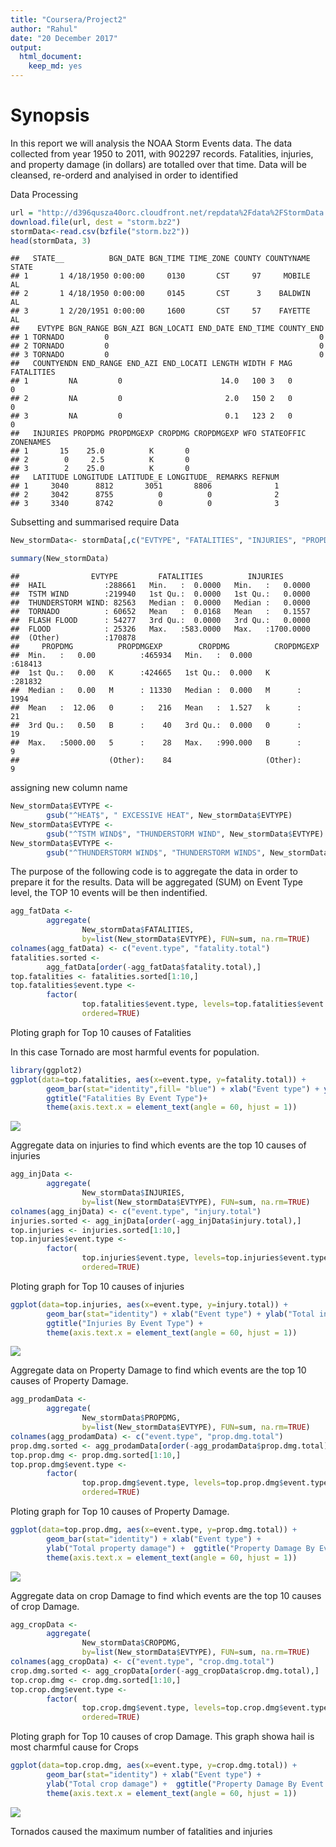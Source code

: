 ```yaml
---
title: "Coursera/Project2"
author: "Rahul"
date: "20 December 2017"
output: 
  html_document: 
    keep_md: yes
---
```

Synopsis
==========

In this report we will analysis the NOAA Storm Events data. The data collected from year 1950 to 2011, 
with 902297 records. Fatalities, injuries, and property damage (in dollars) are totalled over that time.
Data will be cleansed, re-orderd and analyised in order to identified

Data Processing


```r
url = "http://d396qusza40orc.cloudfront.net/repdata%2Fdata%2FStormData.csv.bz2"
download.file(url, dest = "storm.bz2")
stormData<-read.csv(bzfile("storm.bz2"))
head(stormData, 3)
```

```
##   STATE__          BGN_DATE BGN_TIME TIME_ZONE COUNTY COUNTYNAME STATE
## 1       1 4/18/1950 0:00:00     0130       CST     97     MOBILE    AL
## 2       1 4/18/1950 0:00:00     0145       CST      3    BALDWIN    AL
## 3       1 2/20/1951 0:00:00     1600       CST     57    FAYETTE    AL
##    EVTYPE BGN_RANGE BGN_AZI BGN_LOCATI END_DATE END_TIME COUNTY_END
## 1 TORNADO         0                                               0
## 2 TORNADO         0                                               0
## 3 TORNADO         0                                               0
##   COUNTYENDN END_RANGE END_AZI END_LOCATI LENGTH WIDTH F MAG FATALITIES
## 1         NA         0                      14.0   100 3   0          0
## 2         NA         0                       2.0   150 2   0          0
## 3         NA         0                       0.1   123 2   0          0
##   INJURIES PROPDMG PROPDMGEXP CROPDMG CROPDMGEXP WFO STATEOFFIC ZONENAMES
## 1       15    25.0          K       0                                    
## 2        0     2.5          K       0                                    
## 3        2    25.0          K       0                                    
##   LATITUDE LONGITUDE LATITUDE_E LONGITUDE_ REMARKS REFNUM
## 1     3040      8812       3051       8806              1
## 2     3042      8755          0          0              2
## 3     3340      8742          0          0              3
```

Subsetting and summarised require Data 


```r
New_stormData<- stormData[,c("EVTYPE", "FATALITIES", "INJURIES", "PROPDMG","PROPDMGEXP","CROPDMG","CROPDMGEXP")]

summary(New_stormData)
```

```
##                EVTYPE         FATALITIES          INJURIES        
##  HAIL             :288661   Min.   :  0.0000   Min.   :   0.0000  
##  TSTM WIND        :219940   1st Qu.:  0.0000   1st Qu.:   0.0000  
##  THUNDERSTORM WIND: 82563   Median :  0.0000   Median :   0.0000  
##  TORNADO          : 60652   Mean   :  0.0168   Mean   :   0.1557  
##  FLASH FLOOD      : 54277   3rd Qu.:  0.0000   3rd Qu.:   0.0000  
##  FLOOD            : 25326   Max.   :583.0000   Max.   :1700.0000  
##  (Other)          :170878                                         
##     PROPDMG          PROPDMGEXP        CROPDMG          CROPDMGEXP    
##  Min.   :   0.00          :465934   Min.   :  0.000          :618413  
##  1st Qu.:   0.00   K      :424665   1st Qu.:  0.000   K      :281832  
##  Median :   0.00   M      : 11330   Median :  0.000   M      :  1994  
##  Mean   :  12.06   0      :   216   Mean   :  1.527   k      :    21  
##  3rd Qu.:   0.50   B      :    40   3rd Qu.:  0.000   0      :    19  
##  Max.   :5000.00   5      :    28   Max.   :990.000   B      :     9  
##                    (Other):    84                     (Other):     9
```

assigning new column name


```r
New_stormData$EVTYPE <- 
        gsub("^HEAT$", " EXCESSIVE HEAT", New_stormData$EVTYPE)
New_stormData$EVTYPE <- 
        gsub("^TSTM WIND$", "THUNDERSTORM WIND", New_stormData$EVTYPE)
New_stormData$EVTYPE <- 
        gsub("^THUNDERSTORM WIND$", "THUNDERSTORM WINDS", New_stormData$EVTYPE)
```

The purpose of the following code is to aggregate the data in order to prepare it for the results. Data will be aggregated (SUM) on Event Type level, the TOP 10 events will be then indentified.


```r
agg_fatData <-
        aggregate(
                New_stormData$FATALITIES, 
                by=list(New_stormData$EVTYPE), FUN=sum, na.rm=TRUE)
colnames(agg_fatData) <- c("event.type", "fatality.total")
fatalities.sorted <- 
        agg_fatData[order(-agg_fatData$fatality.total),] 
top.fatalities <- fatalities.sorted[1:10,]
top.fatalities$event.type <- 
        factor(
                top.fatalities$event.type, levels=top.fatalities$event.type, 
                ordered=TRUE)
```

Ploting graph for Top 10  causes of Fatalities

In this case Tornado are most harmful events for population.


```r
library(ggplot2)
ggplot(data=top.fatalities, aes(x=event.type, y=fatality.total)) + 
        geom_bar(stat="identity",fill= "blue") + xlab("Event type") + ylab("Total fatalities") + 
        ggtitle("Fatalities By Event Type")+
        theme(axis.text.x = element_text(angle = 60, hjust = 1))
```

![](Coursera_Project_2_files/figure-html/unnamed-chunk-5-1.png)<!-- -->


Aggregate data on injuries to find which events are the top 10 causes of injuries


```r
agg_injData <-
        aggregate(
                New_stormData$INJURIES, 
                by=list(New_stormData$EVTYPE), FUN=sum, na.rm=TRUE)
colnames(agg_injData) <- c("event.type", "injury.total")
injuries.sorted <- agg_injData[order(-agg_injData$injury.total),] 
top.injuries <- injuries.sorted[1:10,]
top.injuries$event.type <- 
        factor(
                top.injuries$event.type, levels=top.injuries$event.type, 
                ordered=TRUE)
```

Ploting graph for Top 10  causes of injuries


```r
ggplot(data=top.injuries, aes(x=event.type, y=injury.total)) + 
        geom_bar(stat="identity") + xlab("Event type") + ylab("Total injuries") + 
        ggtitle("Injuries By Event Type") +
        theme(axis.text.x = element_text(angle = 60, hjust = 1))
```

![](Coursera_Project_2_files/figure-html/unnamed-chunk-7-1.png)<!-- -->

Aggregate data on Property Damage to find which events are the top 10 causes of Property Damage.


```r
agg_prodamData <-
        aggregate(
                New_stormData$PROPDMG, 
                by=list(New_stormData$EVTYPE), FUN=sum, na.rm=TRUE)
colnames(agg_prodamData) <- c("event.type", "prop.dmg.total")
prop.dmg.sorted <- agg_prodamData[order(-agg_prodamData$prop.dmg.total),] 
top.prop.dmg <- prop.dmg.sorted[1:10,]
top.prop.dmg$event.type <- 
        factor(
                top.prop.dmg$event.type, levels=top.prop.dmg$event.type, 
                ordered=TRUE)
```


Ploting graph for Top 10  causes of Property Damage.

```r
ggplot(data=top.prop.dmg, aes(x=event.type, y=prop.dmg.total)) + 
        geom_bar(stat="identity") + xlab("Event type") + 
        ylab("Total property damage") +  ggtitle("Property Damage By Event Type") + 
        theme(axis.text.x = element_text(angle = 60, hjust = 1))
```

![](Coursera_Project_2_files/figure-html/unnamed-chunk-9-1.png)<!-- -->

Aggregate data on crop Damage to find which events are the top 10 causes of crop Damage.


```r
agg_cropData <-
        aggregate(
                New_stormData$CROPDMG, 
                by=list(New_stormData$EVTYPE), FUN=sum, na.rm=TRUE)
colnames(agg_cropData) <- c("event.type", "crop.dmg.total")
crop.dmg.sorted <- agg_cropData[order(-agg_cropData$crop.dmg.total),] 
top.crop.dmg <- crop.dmg.sorted[1:10,]
top.crop.dmg$event.type <- 
        factor(
                top.crop.dmg$event.type, levels=top.crop.dmg$event.type, 
                ordered=TRUE)
```

Ploting graph for Top 10  causes of crop Damage.
This graph showa hail is most charmful cause for Crops


```r
ggplot(data=top.crop.dmg, aes(x=event.type, y=crop.dmg.total)) + 
        geom_bar(stat="identity") + xlab("Event type") + 
        ylab("Total crop damage") +  ggtitle("Property Damage By Event Type") + 
        theme(axis.text.x = element_text(angle = 60, hjust = 1))
```

![](Coursera_Project_2_files/figure-html/unnamed-chunk-11-1.png)<!-- -->


Tornados caused the maximum number of fatalities and injuries
